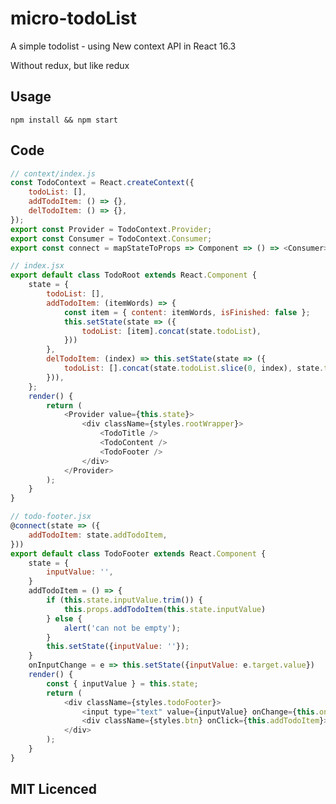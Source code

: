 # micro-todoList

A simple todolist - using New context API in React 16.3

Without redux, but like redux

## Usage
```npm install && npm start```

## Code
```js
// context/index.js
const TodoContext = React.createContext({
    todoList: [],
    addTodoItem: () => {},
    delTodoItem: () => {},
});
export const Provider = TodoContext.Provider;
export const Consumer = TodoContext.Consumer;
export const connect = mapStateToProps => Component => () => <Consumer>{state => <Component {...mapStateToProps(state)} />}</Consumer>

// index.jsx
export default class TodoRoot extends React.Component {
    state = {
        todoList: [],
        addTodoItem: (itemWords) => {
            const item = { content: itemWords, isFinished: false };
            this.setState(state => ({
                todoList: [item].concat(state.todoList),
            }))
        },
        delTodoItem: (index) => this.setState(state => ({
            todoList: [].concat(state.todoList.slice(0, index), state.todoList.slice(index + 1)),
        })),
    };
    render() {
        return (
            <Provider value={this.state}>
                <div className={styles.rootWrapper}>
                    <TodoTitle />
                    <TodoContent />
                    <TodoFooter />
                </div>
            </Provider>
        );
    }
}

// todo-footer.jsx
@connect(state => ({
    addTodoItem: state.addTodoItem,
}))
export default class TodoFooter extends React.Component {
    state = {
        inputValue: '',
    }
    addTodoItem = () => {
        if (this.state.inputValue.trim()) {
            this.props.addTodoItem(this.state.inputValue)
        } else {
            alert('can not be empty');
        }
        this.setState({inputValue: ''});
    }
    onInputChange = e => this.setState({inputValue: e.target.value})
    render() {
        const { inputValue } = this.state;
        return (
            <div className={styles.todoFooter}>
                <input type="text" value={inputValue} onChange={this.onInputChange} />
                <div className={styles.btn} onClick={this.addTodoItem}>Add</div>
            </div>
        );
    }
}

```

## MIT Licenced

